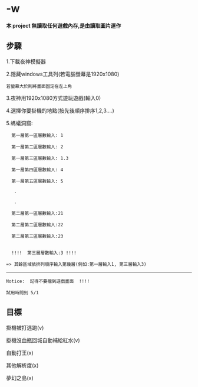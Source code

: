 # -w

__本 project 無讀取任何遊戲內存,是由讀取圖片運作__

步驟
--------------------------

1.下載夜神模擬器

2.隱藏windows工具列(若電腦螢幕是1920x1080)
	
	若螢幕大於則將畫面固定在左上角

3.夜神用1920x1080方式遊玩遊戲(輸入0)

4.選擇你要掛機的地點(按先後順序排序1,2,3....)

5.螞蟻洞窟: 

      第一層第一區層數輸入: 1

      第一層第二區層數輸入: 2

      第一層第三區層數輸入: 1.3 

      第一層第四區層數輸入: 4

      第一層第五區層數輸入: 5

	   .

	   .

	  第二層第一區層數輸入:21

	  第二層第二區層數輸入:22

	  第二層第三區層數輸入:23


      !!!!  第三層層數輸入:3 !!!!

  	=> 其餘區域依排列順序輸入第幾層(例如:第一層輸入1, 第三層輸入3)



--------------
	Notice:  記得不要擋到遊戲畫面  !!!!

	試用時間到 5/1

目標
------------------------------------------


掛機被打逃跑(v)

掛機沒血瓶回城自動補給紅水(v)  
       
自動打王(x)

其他解析度(x)

夢幻之島(x)
